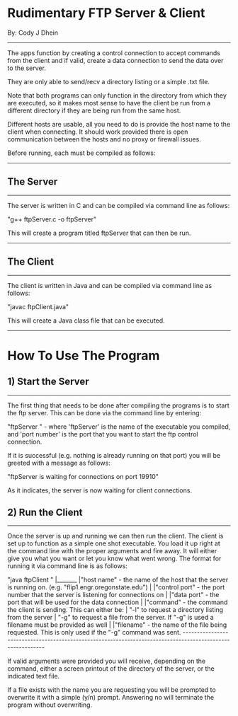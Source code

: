 # Rudimentary FTP Server & Client

By: Cody J Dhein
____________________________________________________________________________________________________________
The apps function by creating a control connection to accept commands from the client and if valid, create a data connection to send the data over to the server.

They are only able to send/recv a directory listing or a simple .txt file. 

Note that both programs can only function in the directory from which they are executed, so it makes most sense to have the client
be run from a different directory if they are being run from the same host.

Different hosts are usable, all you need to do is provide the host name to the client when connecting. It should work
provided there is open communication between the hosts and no proxy or firewall issues.


Before running, each must be compiled as follows:


**********
## The Server
**********
The server is written in C and can be compiled via command line as follows:

"g++ ftpServer.c -o ftpServer"

This will create a program titled ftpServer that can then be run.


**********
## The Client
**********
The client is written in Java and can be compiled via command line as follows:

"javac ftpClient.java"

This will create a Java class file that can be executed.


**********************
# How To Use The Program


## 1) Start the Server
____________________________________________________________________________________________________________
The first thing that needs to be done after compiling the programs is to start the ftp server.
This can be done via the command line by entering:

"ftpServer <port number>" - where 'ftpServer' is the name of the executable you compiled, and 'port number'
is the port that you want to start the ftp control connection.

If it is successful (e.g. nothing is already running on that port) you will be greeted with a message as follows:

"ftpServer is waiting for connections on port 19910"

As it indicates, the server is now waiting for client connections.



## 2) Run the Client
____________________________________________________________________________________________________________
Once the server is up and running we can then run the client. The client is set up to function
as a simple one shot executable. You load it up right at the command line with the proper
arguments and fire away. It will either give you what you want or let you know what went wrong.
The format for running it via command line is as follows:

"java ftpClient <host name> <control port> <data port> <command> <filename>"
|_______
		|"host name" 	- the name of the host that the server is running on. (e.g. "flip1.engr.oregonstate.edu")
		|
		|"control port" 	- the port number that the server is listening for connections on
		|
		|"data port" 	- the port that will be used for the data connection
		|
		|"command" 		- the command the client is sending. This can either be: 
		|			"-l" to request a directory listing from the server
		|			"-g" to request a file from the server. If "-g" is used a filename must be provided as well
		|
		|"filename" - the name of the file being requested. This is only used if the "-g" command was sent.
		 -----------------------------------------------------------------------------------------------------------
		 
If valid arguments were provided you will receive, depending on the command, either a screen printout of the directory
of the server, or the indicated text file.

If a file exists with the name you are requesting you will be prompted to overwrite it with a simple (y/n) prompt.
Answering no will terminate the program without overwriting.
